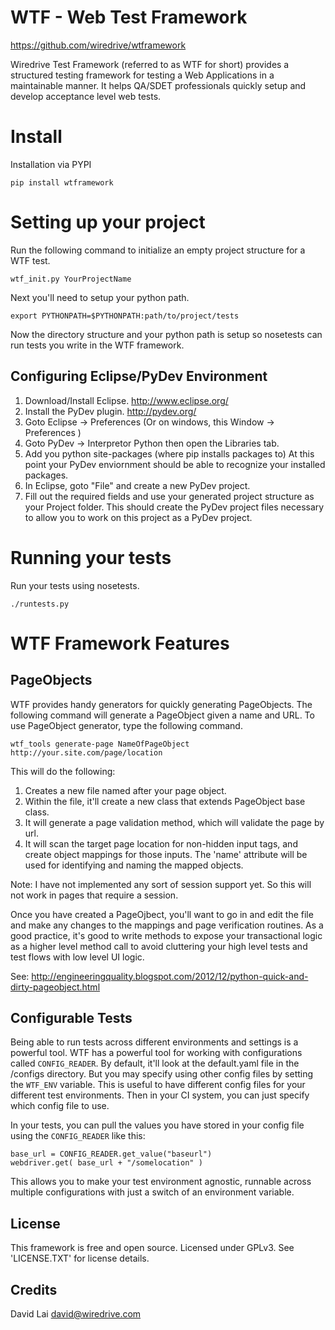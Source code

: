 WTF - Web Test Framework
======
https://github.com/wiredrive/wtframework


Wiredrive Test Framework (referred to as WTF for short) provides a structured testing 
framework for testing a Web Applications in a maintainable manner.  It helps QA/SDET
professionals quickly setup and develop acceptance level web tests.


Install
=======

Installation via PYPI

	pip install wtframework


Setting up your project
=======================

Run the following command to initialize an empty project structure for a WTF test.
	
	wtf_init.py YourProjectName

Next you'll need to setup your python path.

	export PYTHONPATH=$PYTHONPATH:path/to/project/tests
	
Now the directory structure and your python path is setup so nosetests can run tests 
you write in the WTF framework.


Configuring Eclipse/PyDev Environment
-------------------------------------
1. Download/Install Eclipse. http://www.eclipse.org/
2. Install the PyDev plugin. http://pydev.org/
3. Goto Eclipse -> Preferences (Or on windows, this Window -> Preferences )
4. Goto PyDev -> Interpretor Python then open the Libraries tab.
5. Add you python site-packages (where pip installs packages to)
At this point your PyDev enviornment should be able to recognize your 
installed packages.
6. In Eclipse,  goto "File" and create a new PyDev project.
7. Fill out the required fields and use your generated project structure as
your Project folder.  This should create the PyDev project files necessary to
allow you to work on this project as a PyDev project.


Running your tests
==================

Run your tests using nosetests.

	./runtests.py



WTF Framework Features
======================

PageObjects
-----------
WTF provides handy generators for quickly generating PageObjects.  The following 
command will generate a PageObject given a name and URL. To use PageObject generator,
type the following command.

	wtf_tools generate-page NameOfPageObject http://your.site.com/page/location
	
This will do the following:
1. Creates a new file named after your page object.
2. Within the file, it'll create a new class that extends PageObject base class.
3. It will generate a page validation method, which will validate the page by url.
4. It will scan the target page location for non-hidden input tags, and create 
object mappings for those inputs.  The 'name' attribute will be used for identifying 
and naming the mapped objects.

Note: I have not implemented any sort of session support yet. So this will not work in 
pages that require a session.



Once you have created a PageOjbect, you'll want to go in and edit the file and make any 
changes to the mappings and page verification routines.  As a good practice, it's good 
to write methods to expose your transactional logic as a higher level method call 
to avoid cluttering your high level tests and test flows with low level UI logic.

See: http://engineeringquality.blogspot.com/2012/12/python-quick-and-dirty-pageobject.html


Configurable Tests
------------------
Being able to run tests across different environments and settings is a powerful tool.
WTF has a powerful tool for working with configurations called `CONFIG_READER`.  By 
default, it'll look at the default.yaml file in the /configs directory.  But you may 
specify using other config files by setting the `WTF_ENV` variable.  This is useful to 
have different config files for your different test environments.  Then in your CI 
system, you can just specify which config file to use.

In your tests, you can pull the values you have stored in your config file using the 
`CONFIG_READER` like this:

	base_url = CONFIG_READER.get_value("baseurl")
	webdriver.get( base_url + "/somelocation" )

This allows you to make your test environment agnostic, runnable across multiple 
configurations with just a switch of an environment variable.
	

License
-------
This framework is free and open source.  Licensed under GPLv3. See 'LICENSE.TXT' for 
license details.

Credits
------------
David Lai <david@wiredrive.com>